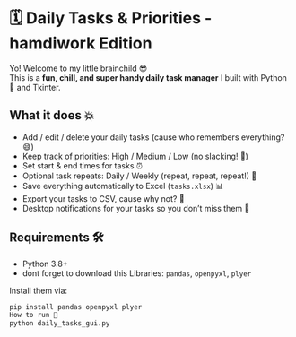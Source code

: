 # 🗓️ Daily Tasks & Priorities - hamdiwork Edition

Yo! Welcome to my little brainchild 😎  
This is a **fun, chill, and super handy daily task manager** I built with Python 🐍 and Tkinter.  

## What it does 💥
- Add / edit / delete your daily tasks (cause who remembers everything? 😅)  
- Keep track of priorities: High / Medium / Low (no slacking! 💪)  
- Set start & end times for tasks ⏰  
- Optional task repeats: Daily / Weekly (repeat, repeat, repeat!) 🔁  
- Save everything automatically to Excel (`tasks.xlsx`) 📊  
- Export your tasks to CSV, cause why not? 💾  
- Desktop notifications for your tasks so you don’t miss them 🔔  
 
## Requirements 🛠️
- Python 3.8+  
- dont forget to download this Libraries: `pandas`, `openpyxl`, `plyer`  

Install them via:  
```bash
pip install pandas openpyxl plyer
How to run 🚀
python daily_tasks_gui.py

